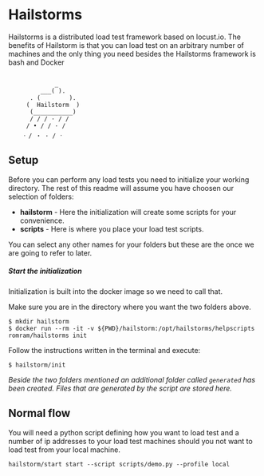 




# Hailstorms

Hailstorms is a distributed load test framework based on locust.io.
The benefits of Hailstorm is that you can load test on an arbitrary number of machines and the only thing you need besides the Hailstorms framework is bash and Docker

```

             _
         ___( ).
      . (        ).
     (  Hailstorm  )
      (___________)
      / / / · / /
     / • / / · /
    ᠂ / ・ · / ᛫

```




## Setup

Before you can perform any load tests you need to initialize your working directory.
The rest of this readme will assume you have choosen our selection of folders:

* __hailstorm__ - Here the initialization will create some scripts for your convenience.
* __scripts__ - Here is where you place your load test scripts.

You can select any other names for your folders but these are the once we are going to refer to later.

##### Start the initialization

Initialization is built into the docker image so we need to call that.

Make sure you are in the directory where you want the two folders above.

    $ mkdir hailstorm
    $ docker run --rm -it -v ${PWD}/hailstorm:/opt/hailstorms/helpscripts romram/hailstorms init

Follow the instructions written in the terminal and execute:

    $ hailstorm/init

_Beside the two folders mentioned an additional folder called `generated` has been created.
Files that are generated by the script are stored here._




## Normal flow

You will need a python script defining how you want to load test and a number of ip addresses to your load test machines should you not want to load test from your local machine.

    hailstorm/start start --script scripts/demo.py --profile local

